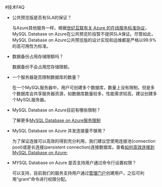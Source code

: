 <properties linkid="" urlDisplayName="" pageTitle="MySQL FAQ - Azure 微软云" metaKeywords="Azure 云，技术文档，文档与资源，MySQL,数据库，常见问题，FAQ" description="针对用户在使用MySQL Database on Azure中遇到的一些常见技术问题，提供快速解答。如果您仍存有疑问，欢迎联系技术支持。" metaCanonical="" services="MySQL" documentationCenter="Services" title="" authors="" solutions="" manager="" editor="" />

<tags ms.service="mysql" ms.date="" wacn.date=""/>

#技术FAQ
- 公共预览版是否有SLA的保证？
	与Azure其他服务一样，根据[世纪互联有关 Azure 的在线服务标准协议](/support/legal/subscription-agreement)，MySQL Database on Azure在公共预览阶段暂不提供SLA保证。尽管如此，MySQL Database on Azure公共预览版的设计实现和运维都是严格以99.9%的高可用性为标准。 - 数据备份占用存储限额吗？
	数据备份不会占用您存储限额。- 一个服务器是否限制数据库的数量？
	在一个MySQL服务器中，用户可创建多个数据库，数量上没有限制，但是多个数据库会共享服务器资源，如数据库数量较多，性能需求较高，建议创建多个MySQL服务器。 - MySQL Database on Azure目前有哪些限制？
	了解更多[MySQL Database on Azure服务限制](/documentation/articles/mysql-database-operation-limitation/)- MySQL Database on Azure 并发连接量不够用？
	
	为了保证连接可以高效的得到充分利用，我们建议您使用连接池(connection pool)或是长连接(persistent connection)连接数据库。查看[如何高效连接到MySQL Database on Azure](/documentation/articles/mysql-database-connection-pool/);

- MYSQL Database on Azure 是否支持用户通过命令行设置权限？
	
	可以支持，目前我们的服务支持用户通过[管理门户](https://manage.windowsazure.cn/)创建用户，之后可利用“grant”命令进行权限分配。
